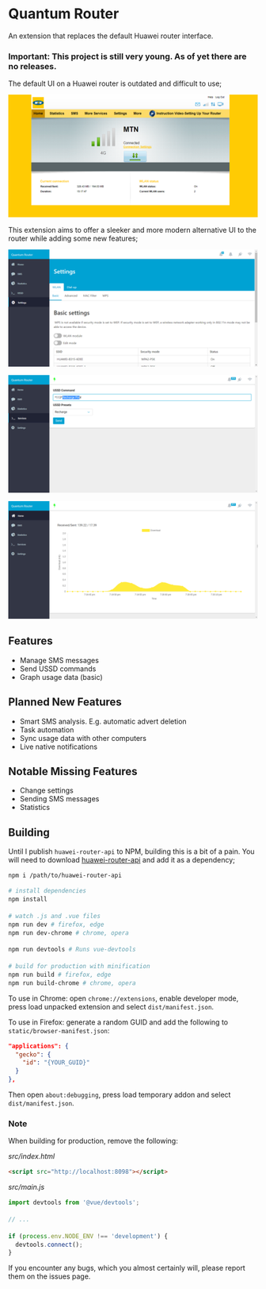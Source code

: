 # Quantum Router

An extension that replaces the default Huawei router interface.

### Important: This project is still very young. As of yet there are no releases.

The default UI on a Huawei router is outdated and difficult to use;

![Screenshot of MTN router interface](img/mtn_router.png?raw=true)

This extension aims to offer a sleeker and more modern alternative UI to the router while adding some new features;

![Screenshot of QuantumRouter interface](img/quantum_router.png?raw=true)

![Screenshot of QuantumRouter USSD page](img/quantum_router_ussd.png?raw=true)

![Screenshot of QuantumRouter homepage](img/quantum_router_graph.png?raw=true)

## Features

- Manage SMS messages
- Send USSD commands
- Graph usage data (basic)

## Planned New Features

- Smart SMS analysis. E.g. automatic advert deletion
- Task automation
- Sync usage data with other computers
- Live native notifications

## Notable Missing Features

- Change settings
- Sending SMS messages
- Statistics

## Building

Until I publish `huawei-router-api` to NPM, building this is a bit of a pain. You will need to download [huawei-router-api](https://github.com/nextgensparx/huawei-router-api/) and add it as a dependency;

```bash
npm i /path/to/huawei-router-api
```

``` bash
# install dependencies
npm install

# watch .js and .vue files
npm run dev # firefox, edge
npm run dev-chrome # chrome, opera

npm run devtools # Runs vue-devtools

# build for production with minification
npm run build # firefox, edge
npm run build-chrome # chrome, opera
```

To use in Chrome: open `chrome://extensions`, enable developer mode, press load unpacked extension and select `dist/manifest.json`.

To use in Firefox: generate a random GUID and add the following to `static/browser-manifest.json`:
```json
"applications": {
  "gecko": {
    "id": "{YOUR_GUID}"
  }
},
```
Then open `about:debugging`, press load temporary addon and select `dist/manifest.json`.

### Note ###
When building for production, remove the following:

_src/index.html_
```html
<script src="http://localhost:8098"></script>
```

_src/main.js_
```js
import devtools from '@vue/devtools';

// ...

if (process.env.NODE_ENV !== 'development') {
  devtools.connect();
}
```

If you encounter any bugs, which you almost certainly will, please report them on the issues page.
